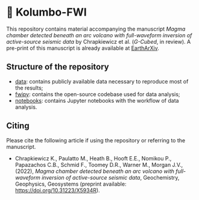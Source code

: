 # :volcano: Kolumbo-FWI
This repository contains material accompanying the manuscript *Magma chamber detected beneath an arc volcano with
full-waveform inversion of active-source seismic data* by Chrapkiewicz et al. (*G-Cubed*, in review). 
A pre-print of this manuscript is already available at [EarthArXiv](https://doi.org/10.31223/X5934R).


## Structure of the repository
- [data](data): contains publicly available data necessary to reproduce most of the results;
- [fwipy](fwipy): contains the open-source codebase used for data analysis;
- [notebooks](notebooks): contains Jupyter notebooks with the workflow of data analysis.

## Citing
Please cite the following article if using the repository or referring to the manuscript.

- Chrapkiewicz K., Paulatto M., Heath B., Hooft E.E., Nomikou P., Papazachos C.B., Schmid F., Toomey D.R., Warner M., Morgan J.V.,
(2022), *Magma chamber detected beneath an arc volcano with full-waveform inversion of active-source seismic data*, Geochemistry, Geophysics, Geosystems (preprint available: https://doi.org/10.31223/X5934R).

